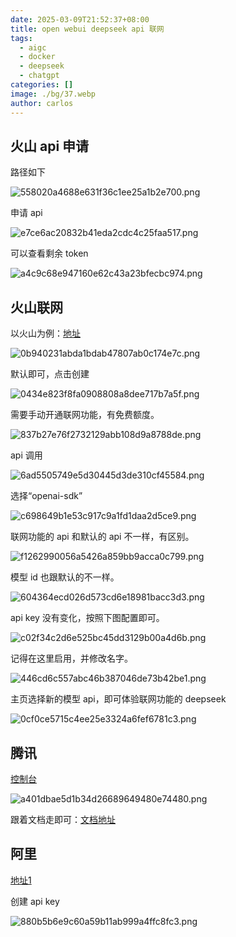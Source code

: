 ```yaml
---
date: 2025-03-09T21:52:37+08:00
title: open webui deepseek api 联网
tags:
  - aigc
  - docker
  - deepseek
  - chatgpt
categories: []
image: ./bg/37.webp
author: carlos
---
```


## 火山 api 申请

路径如下

![558020a4688e631f36c1ee25a1b2e700.png](../_resources/558020a4688e631f36c1ee25a1b2e700.png)

申请 api

![e7ce6ac20832b41eda2cdc4c25faa517.png](../_resources/e7ce6ac20832b41eda2cdc4c25faa517.png)

可以查看剩余 token

![a4c9c68e947160e62c43a23bfecbc974.png](../_resources/a4c9c68e947160e62c43a23bfecbc974.png)

## 火山联网

以火山为例：[地址](https://console.volcengine.com/ark)

![0b940231abda1bdab47807ab0c174e7c.png](../_resources/0b940231abda1bdab47807ab0c174e7c.png)

默认即可，点击创建

![0434e823f8fa0908808a8dee717b7a5f.png](../_resources/0434e823f8fa0908808a8dee717b7a5f.png)

需要手动开通联网功能，有免费额度。

![837b27e76f2732129abb108d9a8788de.png](../_resources/837b27e76f2732129abb108d9a8788de.png)

api 调用

![6ad5505749e5d30445d3de310cf45584.png](../_resources/6ad5505749e5d30445d3de310cf45584.png)

选择“openai-sdk”

![c698649b1e53c917c9a1fd1daa2d5ce9.png](../_resources/c698649b1e53c917c9a1fd1daa2d5ce9.png)

联网功能的 api 和默认的 api 不一样，有区别。

![f1262990056a5426a859bb9acca0c799.png](../_resources/f1262990056a5426a859bb9acca0c799.png)

模型 id 也跟默认的不一样。

![604364ecd026d573cd6e18981bacc3d3.png](../_resources/604364ecd026d573cd6e18981bacc3d3.png)

api key 没有变化，按照下图配置即可。

![c02f34c2d6e525bc45dd3129b00a4d6b.png](../_resources/c02f34c2d6e525bc45dd3129b00a4d6b.png)

记得在这里启用，并修改名字。

![446cd6c557abc46b387046de73b42be1.png](../_resources/446cd6c557abc46b387046de73b42be1.png)

主页选择新的模型 api，即可体验联网功能的 deepseek

![0cf0ce5715c4ee25e3324a6fef6781c3.png](../_resources/0cf0ce5715c4ee25e3324a6fef6781c3.png)

## 腾讯

[控制台](https://lke.cloud.tencent.com/lke#/app/home)

![a401dbae5d1b34d26689649480e74480.png](../_resources/a401dbae5d1b34d26689649480e74480.png)

跟着文档走即可：[文档地址](https://cloud.tencent.com/document/product/1759/116006)

## 阿里

[地址1](https://bailian.console.aliyun.com/#/model-market)

创建 api key

![880b5b6e9c60a59b11ab999a4ffc8fc3.png](../_resources/880b5b6e9c60a59b11ab999a4ffc8fc3.png)